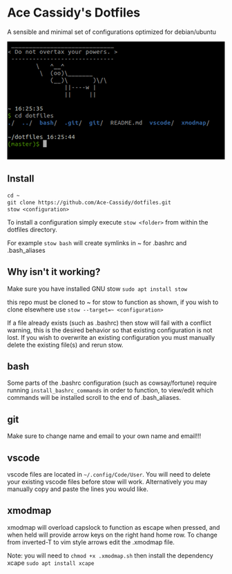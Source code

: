 # Ace Cassidy's Dotfiles

A sensible and minimal set of configurations optimized for debian/ubuntu

![screenshot](screenshot.png)

## Install

```
cd ~
git clone https://github.com/Ace-Cassidy/dotfiles.git
stow <configuration>
```

To install a configuration simply execute ```stow <folder>``` from within the dotfiles directory. 

For example ```stow bash``` will create symlinks in ~ for .bashrc and .bash_aliases

## Why isn't it working?

Make sure you have installed GNU stow ```sudo apt install stow```

this repo must be cloned to ~ for stow to function as shown, if you wish to clone elsewhere use ```stow --target=~ <configuration>```

If a file already exists (such as .bashrc) then stow will fail with a conflict warning, this is the desired behavior so that existing configuration is not lost. If you wish to overwrite an existing configuration you must manually delete the existing file(s) and rerun stow.

## bash

Some parts of the .bashrc configuration (such as cowsay/fortune) require running ```install_bashrc_commands``` in order to function, to view/edit which commands will be installed scroll to the end of .bash_aliases.

## git

Make sure to change name and email to your own name and email!!!

## vscode

vscode files are located in ```~/.config/Code/User```. You will need to delete your existing vscode files before stow will work. Alternatively you may manually copy and paste the lines you would like.

## xmodmap

xmodmap will overload capslock to function as escape when pressed, and when held will provide arrow keys on the right hand home row. To change from inverted-T to vim style arrows edit the .xmodmap file. 

Note: you will need to ```chmod +x .xmodmap.sh``` then install the dependency xcape ```sudo apt install xcape```
